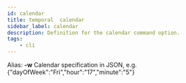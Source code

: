 ```yaml
---
id: calendar
title: temporal  calendar
sidebar_label: calendar
description: Definition for the calendar command option.
tags:
	- cli
---
```


Alias: **-w**
Calendar specification in JSON, e.g. {"dayOfWeek":"Fri","hour":"17","minute":"5"}
